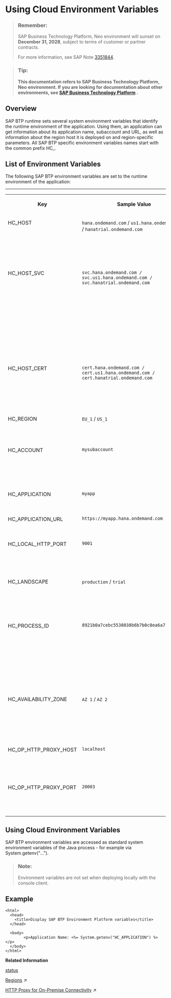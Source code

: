 <!-- loiod553d78bf9bd4ecbac201b873f557db6 -->

# Using Cloud Environment Variables

> ### Remember:  
> SAP Business Technology Platform, Neo environment will sunset on **December 31, 2028**, subject to terms of customer or partner contracts.
> 
> For more information, see SAP Note [3351844](https://me.sap.com/notes/3351844).

> ### Tip:  
> **This documentation refers to SAP Business Technology Platform, Neo environment. If you are looking for documentation about other environments, see [SAP Business Technology Platform](https://help.sap.com/docs/btp/sap-business-technology-platform/sap-business-technology-platform?version=Cloud) .**



## Overview

SAP BTP runtime sets several system environment variables that identify the runtime environment of the application. Using them, an application can get information about its application name, subaccount and URL, as well as information about the region host it is deployed on and region-specific parameters. All SAP BTP specific environment variables names start with the common prefix HC\_.



## List of Environment Variables

The following SAP BTP environment variables are set to the runtime environment of the application:

****


<table>
<tr>
<th valign="top">

Key

</th>
<th valign="top">

Sample Value

</th>
<th valign="top">

Description

</th>
</tr>
<tr>
<td valign="top">

HC\_HOST

</td>
<td valign="top">

`hana.ondemand.com` / `us1.hana.ondemand.com` / `hanatrial.ondemand.com` 

</td>
<td valign="top">

Base URL of the SAP BTP region host where the application is deployed

</td>
</tr>
<tr>
<td valign="top">

HC\_HOST\_SVC

</td>
<td valign="top">

`svc.hana.ondemand.com / svc.us1.hana.ondemand.com / svc.hanatrial.ondemand.com`

</td>
<td valign="top">

URL of the SAP BTP region host which provides access within the same region; for direct communication and not open on the Internet or other networks

</td>
</tr>
<tr>
<td valign="top">

HC\_HOST\_CERT

</td>
<td valign="top">

`cert.hana.ondemand.com / cert.us1.hana.ondemand.com / cert.hanatrial.ondemand.com`

</td>
<td valign="top">

URL of the SAP BTP region host which enables client certificate authentication

</td>
</tr>
<tr>
<td valign="top">

HC\_REGION

</td>
<td valign="top">

`EU_1` / `US_1` 

</td>
<td valign="top">

Region where the application is deployed

</td>
</tr>
<tr>
<td valign="top">

HC\_ACCOUNT

</td>
<td valign="top">

`mysubaccount`

</td>
<td valign="top">

Name of the subaccount where the application is deployed

</td>
</tr>
<tr>
<td valign="top">

HC\_APPLICATION

</td>
<td valign="top">

`myapp`

</td>
<td valign="top">

Application name

</td>
</tr>
<tr>
<td valign="top">

HC\_APPLICATION\_URL

</td>
<td valign="top">

`https://myapp.hana.ondemand.com`

</td>
<td valign="top">

URL of the application

</td>
</tr>
<tr>
<td valign="top">

HC\_LOCAL\_HTTP\_PORT

</td>
<td valign="top">

`9001`

</td>
<td valign="top">

HTTP port of the application bound to localhost

</td>
</tr>
<tr>
<td valign="top">

HC\_LANDSCAPE

</td>
<td valign="top">

`production` / `trial` 

</td>
<td valign="top">

Type of the region host where the application is deployed

</td>
</tr>
<tr>
<td valign="top">

HC\_PROCESS\_ID

</td>
<td valign="top">

`8921b0a7cebc5538038b6b7b0c0ea6a7127f0cd4`

</td>
<td valign="top">

Process ID of the current application process as returned by the `status` command with parameter `--show-full-process-id`.

</td>
</tr>
<tr>
<td valign="top">

HC\_AVAILABILITY\_ZONE

</td>
<td valign="top">

`AZ 1` / `AZ 2`

</td>
<td valign="top">

Name of the availability zone where the application process is running

</td>
</tr>
<tr>
<td valign="top">

HC\_OP\_HTTP\_PROXY\_HOST

</td>
<td valign="top">

`localhost`

</td>
<td valign="top">

Host of the HTTP Proxy for on-premise connectivity

</td>
</tr>
<tr>
<td valign="top">

HC\_OP\_HTTP\_PROXY\_PORT

</td>
<td valign="top">

`20003`

</td>
<td valign="top">

Port of the HTTP Proxy for on-premise connectivity

</td>
</tr>
</table>



## Using Cloud Environment Variables

SAP BTP environment variables are accessed as standard system environment variables of the Java process - for example via System.getenv\("..."\).

> ### Note:  
> Environment variables are not set when deploying locally with the console client.



## Example

```
<html>
  <head>
    <title>Display SAP BTP Environment Platform variables</title>
  </head>

  <body>
        <p>Application Name: <%= System.getenv("HC_APPLICATION") %></p>
  </body>
</html>

```

**Related Information**  


[status](../50-administration-and-ops-neo/status-d4f6592.md "You can check the current status of an application or application process. The command lists all application processes with their IDs, state, last change date sorted chronologically, and runtime information.")

[Regions](https://help.sap.com/viewer/65de2977205c403bbc107264b8eccf4b/Cloud/en-US/350356d1dc314d3199dca15bd2ab9b0e.html "You can deploy applications in different regions. Each region represents a geographical location (for example, Europe, US East) where applications, data, or services are hosted.") :arrow_upper_right:

[HTTP Proxy for On-Premise Connectivity](https://help.sap.com/viewer/b865ed651e414196b39f8922db2122c7/Cloud/en-US/d872cfb4801c4b54896816df4b75c75d.html "The Connectivity service provides a standard HTTP Proxy for on-premise connectivity that is accessible by any application.") :arrow_upper_right:

